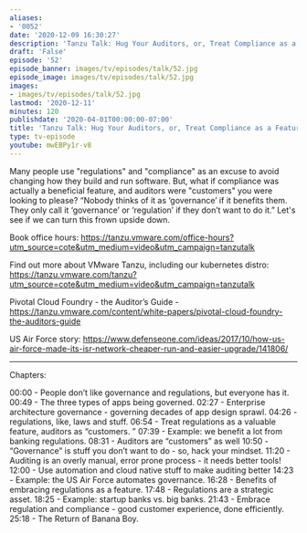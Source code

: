 ```yaml
---
aliases:
- '0052'
date: '2020-12-09 16:30:27'
description: 'Tanzu Talk: Hug Your Auditors, or, Treat Compliance as a Feature'
draft: 'False'
episode: '52'
episode_banner: images/tv/episodes/talk/52.jpg
episode_image: images/tv/episodes/talk/52.jpg
images:
- images/tv/episodes/talk/52.jpg
lastmod: '2020-12-11'
minutes: 120
publishdate: '2020-04-01T00:00:00-07:00'
title: 'Tanzu Talk: Hug Your Auditors, or, Treat Compliance as a Feature'
type: tv-episode
youtube: mwEBPy1r-v8
---
```


Many people use "regulations" and "compliance" as an excuse to avoid changing how they build and run software. But, what if compliance was actually a beneficial feature, and auditors were "customers" you were looking to please? “Nobody thinks of it as ‘governance’ if it benefits them. They only call it ‘governance’ or ‘regulation’ if they don’t want to do it.” Let's see if we can turn this frown upside down.

Book office hours: https://tanzu.vmware.com/office-hours?utm_source=cote&utm_medium=video&utm_campaign=tanzutalk

Find out more about VMware Tanzu, including our kubernetes distro: https://tanzu.vmware.com/tanzu?utm_source=cote&utm_medium=video&utm_campaign=tanzutalk

Pivotal Cloud Foundry - the Auditor’s Guide - https://tanzu.vmware.com/content/white-papers/pivotal-cloud-foundry-the-auditors-guide

US Air Force story: https://www.defenseone.com/ideas/2017/10/how-us-air-force-made-its-isr-network-cheaper-run-and-easier-upgrade/141806/

----
Chapters:

00:00 - People don’t like governance and regulations, but everyone has it.   
00:49 - The three types of apps being governed.
02:27 - Enterprise architecture governance - governing decades of app design sprawl. 
04:26 - regulations, like, laws and stuff.
06:54 - Treat regulations as a valuable feature, auditors as “customers. ”
07:39 - Example: we benefit a lot from banking regulations.
08:31 - Auditors are “customers” as well
10:50 - “Governance” is stuff you don’t want to do - so, hack your mindset. 
11:20 - Auditing is an overly manual, error prone process - it needs better tools!
12:00 - Use automation and cloud native stuff to make auditing better
14:23 - Example: the US Air Force automates governance.
16:28 - Benefits of embracing regulations as a feature.
17:48 - Regulations are a strategic asset.
18:25 - Example: startup banks vs. big banks.
21:43 - Embrace regulation and compliance - good customer experience, done efficiently.
25:18 - The Return of Banana Boy.